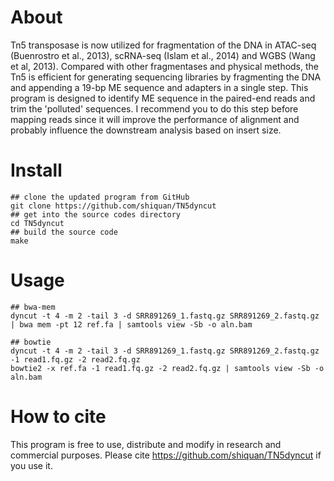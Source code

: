 About
==========
Tn5 transposase is now utilized for fragmentation of the DNA in ATAC-seq (Buenrostro et al., 2013), scRNA-seq (Islam et al., 2014) and WGBS (Wang et al, 2013). Compared with other fragmentases and physical methods, the Tn5 is efficient for generating sequencing libraries by fragmenting the DNA and appending a 19-bp ME sequence and adapters in a single step.  This program is designed to identify ME sequence in the paired-end reads and trim the 'polluted' sequences. I recommend you to do this step before mapping reads since it will improve the performance of alignment and probably influence the downstream analysis based on insert size.

Install
=====
```
## clone the updated program from GitHub
git clone https://github.com/shiquan/TN5dyncut
## get into the source codes directory
cd TN5dyncut
## build the source code
make
```

Usage
=====
```
## bwa-mem
dyncut -t 4 -m 2 -tail 3 -d SRR891269_1.fastq.gz SRR891269_2.fastq.gz | bwa mem -pt 12 ref.fa | samtools view -Sb -o aln.bam

## bowtie
dyncut -t 4 -m 2 -tail 3 -d SRR891269_1.fastq.gz SRR891269_2.fastq.gz -1 read1.fq.gz -2 read2.fq.gz
bowtie2 -x ref.fa -1 read1.fq.gz -2 read2.fq.gz | samtools view -Sb -o aln.bam
```

How to cite
====
This program is free to use, distribute and modify in research and commercial purposes.
Please cite https://github.com/shiquan/TN5dyncut if you use it.


